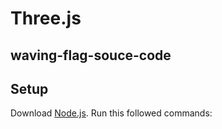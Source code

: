# Three.js
## waving-flag-souce-code

## Setup
Download [Node.js](https://nodejs.org/en/download/).
Run this followed commands:
